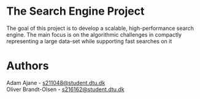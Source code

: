 # The Search Engine Project
The goal of this project is to develop a scalable, high-performance search engine. The main focus is on the algorithmic
challenges in compactly representing a large data-set while supporting fast searches on it
# Authors
Adam Ajane - s211048@student.dtu.dk\
Oliver Brandt-Olsen - s216162@student.dtu.dk
